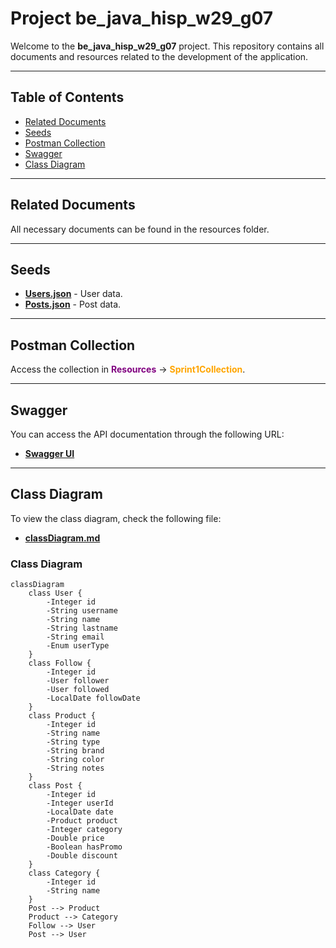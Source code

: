 # Project be_java_hisp_w29_g07

Welcome to the **be_java_hisp_w29_g07** project. This repository contains all documents and resources related to the development of the application.

---

## Table of Contents

- [Related Documents](#related-documents)
- [Seeds](#seeds)
- [Postman Collection](#postman-collection)
- [Swagger](#swagger)
- [Class Diagram](#class-diagram)

---

## Related Documents

All necessary documents can be found in the resources folder.

---

## Seeds

- <span style="color:blue;">**[Users.json](./src/main/resources/users.json)**</span>  - User data.
- <span style="color:green;">**[Posts.json](./src/main/resources/posts.json)**</span>  - Post data.

---

## Postman Collection

Access the collection in <span style="color:purple;">**Resources**</span> -> <span style="color:orange;">**Sprint1Collection**</span>.

---

## Swagger

You can access the API documentation through the following URL:

- <span style="color:teal;">**[Swagger UI](http://localhost:8080/swagger-ui/index.html#/)**</span>
  
---

## Class Diagram

To view the class diagram, check the following file:

- <span style="color:darkred;">**[classDiagram.md](./src/main/resources/classDiagram.md)**</span>

### Class Diagram

```mermaid
classDiagram
    class User {
        -Integer id
        -String username
        -String name
        -String lastname
        -String email
        -Enum userType
    }
    class Follow {
        -Integer id
        -User follower
        -User followed
        -LocalDate followDate
    }
    class Product {
        -Integer id
        -String name
        -String type
        -String brand
        -String color
        -String notes
    }
    class Post {
        -Integer id
        -Integer userId
        -LocalDate date
        -Product product
        -Integer category
        -Double price
        -Boolean hasPromo
        -Double discount
    }
    class Category {
        -Integer id
        -String name
    }
    Post --> Product
    Product --> Category
    Follow --> User
    Post --> User
